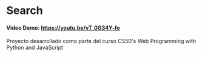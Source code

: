 # Search
#### Video Demo:  https://youtu.be/vT_0G34Y-fo
Proyecto desarrollado como parte del curso CS50's Web Programming with Python and JavaScript